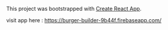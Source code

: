 This project was bootstrapped with [Create React App](https://github.com/facebookincubator/create-react-app).

visit app here : https://burger-builder-9b44f.firebaseapp.com/
